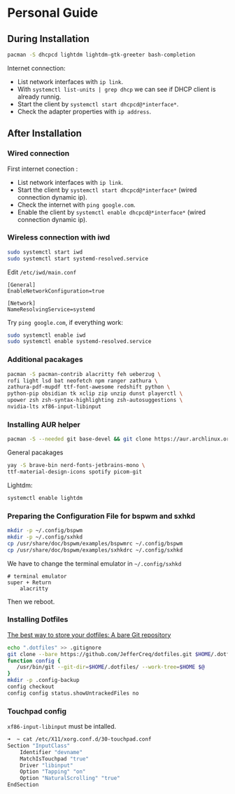 # Personal Guide

## During Installation

```bash
pacman -S dhcpcd lightdm lightdm-gtk-greeter bash-completion
```

Internet connection:
- List network interfaces with `ip link`.
- With `systemctl list-units | grep dhcp` we can see if DHCP client is already runnig.
- Start the client by `systemctl start dhcpcd@*interface*`.
- Check the adapter properties with `ip address`.

## After Installation
### Wired connection
First internet conection :
- List network interfaces with `ip link`.
- Start the client by `systemctl start dhcpcd@*interface*` (wired connection dynamic ip).
- Check the internet with `ping google.com`.
- Enable the client by `systemctl enable dhcpcd@*interface*` (wired connection dynamic ip).

### Wireless connection with iwd
```bash
sudo systemctl start iwd
sudo systemctl start systemd-resolved.service
```

Edit `/etc/iwd/main.conf`
```
[General]
EnableNetworkConfiguration=true

[Network]
NameResolvingService=systemd
```

Try `ping google.com`, if everything work:
```bash
sudo systemctl enable iwd
sudo systemctl enable systemd-resolved.service
```

### Additional pacakages
```bash
pacman -S pacman-contrib alacritty feh ueberzug \
rofi light lsd bat neofetch npm ranger zathura \
zathura-pdf-mupdf ttf-font-awesome redshift python \
python-pip obsidian tk xclip zip unzip dunst playerctl \
upower zsh zsh-syntax-highlighting zsh-autosuggestions \
nvidia-lts xf86-input-libinput
```

### Installing AUR helper
```bash
pacman -S --needed git base-devel && git clone https://aur.archlinux.org/yay.git && cd yay && makepkg -si
```

General pacakages
```bash
yay -S brave-bin nerd-fonts-jetbrains-mono \
ttf-material-design-icons spotify picom-git
```

Lightdm:
```bash
systemctl enable lightdm
```
### Preparing the Configuration File for bspwm and sxhkd
```bash
mkdir -p ~/.config/bspwm
mkdir -p ~/.config/sxhkd
cp /usr/share/doc/bspwm/examples/bspwmrc ~/.config/bspwm
cp /usr/share/doc/bspwm/examples/sxhkdrc ~/.config/sxhkd
```

We have to change the terminal emulator in `~/.config/sxhkd`
```
# terminal emulator
super + Return
    alacritty
```
Then we reboot.

### Installing Dotfiles

[The best way to store your dotfiles: A bare Git repository](https://www.atlassian.com/git/tutorials/dotfiles)

```bash
echo ".dotfiles" >> .gitignore
git clone --bare https://github.com/JefferCreq/dotfiles.git $HOME/.dotfiles
function config {
   /usr/bin/git --git-dir=$HOME/.dotfiles/ --work-tree=$HOME $@
}
mkdir -p .config-backup
config checkout
config config status.showUntrackedFiles no
```

### Touchpad config
`xf86-input-libinput` must be intalled.
``` bash
➜  ~ cat /etc/X11/xorg.conf.d/30-touchpad.conf
Section "InputClass"
    Identifier "devname"
    MatchIsTouchpad "true"
    Driver "libinput"
    Option "Tapping" "on"
    Option "NaturalScrolling" "true"
EndSection
```

